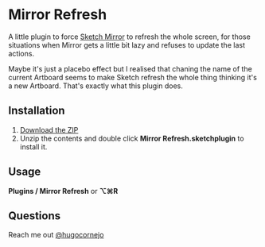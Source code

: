 # Mirror Refresh

A little plugin to force [Sketch Mirror](http://www.bohemiancoding.com/sketch/features/#mirror) to refresh the whole screen, for those situations when Mirror gets a little bit lazy and refuses to update the last actions.

Maybe it's just a placebo effect but I realised that chaning the name of the current Artboard seems to make Sketch refresh the whole thing thinking it's a new Artboard. That's exactly what this plugin does.

## Installation
1. [Download the ZIP](https://github.com/hugocornejo/sketch-mirror-refresh/archive/master.zip)
2. Unzip the contents and double click **Mirror Refresh.sketchplugin** to install it.

## Usage

**Plugins / Mirror Refresh** or **⌥⌘R**

## Questions

Reach me out [@hugocornejo](https://twitter.com/hugocornejo)